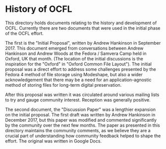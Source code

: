 # History of OCFL

This directory holds documents relating to the history and development of OCFL. Currently
there are two documents that were used in the initial phase of the OCFL effort.

The first is the "Initial Proposal", written by Andrew Hankinson in September 2017. This
document emerged from conversations between Andrew Hankinson and Andrew Woods at the Fedora / Samvera
Camp held in Oxford, UK that month. (The location of the initial discussions is the inspiration for the "Oxford" in
"Oxford Common File Layout"). The initial proposal was a direct effort to address some challenges presented
by the Fedora 4 method of file storage using Modeshape, but also a wider acknowledgement that there may be
a need for an application-agnostic method of storing files for long-term digital preservation.

After this proposal was written it was circulated around various mailing lists to try and gauge community interest.
Reception was generally positive.

The second document, the "Discussion Paper" was a lengthier expansion on the initial proposal. The first draft was written
by Andrew Hankinson in December 2017, but this paper was modified and commented significantly by the community over the next
few months. The paper as presented in this directory maintains the community comments, as we believe they are a crucial 
part of understanding how community feedback helped to shape the effort. The original was written in Google Docs.

